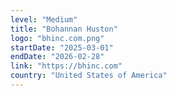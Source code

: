```yaml
---
level: "Medium"
title: "Bohannan Huston"
logo: "bhinc.com.png"
startDate: "2025-03-01"
endDate: "2026-02-28"
link: "https://bhinc.com"
country: "United States of America"
---
```

